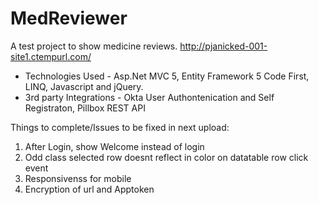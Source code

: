 # MedReviewer
A test project to show medicine reviews. http://pjanicked-001-site1.ctempurl.com/

- Technologies Used - Asp.Net MVC 5, Entity Framework 5 Code First, LINQ, Javascript and jQuery.
- 3rd party Integrations - Okta User Authontenication and Self Registraton, Pillbox REST API

Things to complete/Issues to be fixed in next upload:
1. After Login, show Welcome <username> instead of login
2. Odd class selected row doesnt reflect in color on datatable row click event
3. Responsivenss for mobile
4. Encryption of url and Apptoken 
